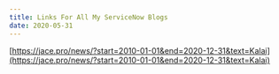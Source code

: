 ```yaml
---
title: Links For All My ServiceNow Blogs
date: 2020-05-31
---
```


[https://jace.pro/news/?start=2010-01-01&end=2020-12-31&text=Kalai](https://jace.pro/news/?start=2010-01-01&end=2020-12-31&text=Kalai)